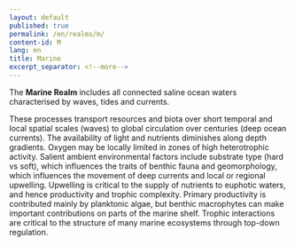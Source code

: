 ```yaml
---
layout: default
published: true
permalink: /en/realms/m/
content-id: M
lang: en
title: Marine
excerpt_separator: <!--more-->
---
```


The **Marine Realm** includes all connected saline ocean waters characterised by waves, tides and currents.

<!--more-->

These processes transport resources and biota over short temporal and local spatial scales (waves) to global circulation over centuries (deep ocean currents). The availability of light and nutrients diminishes along depth gradients. Oxygen may be locally limited in zones of high heterotrophic activity. Salient ambient environmental factors include substrate type (hard vs soft), which influences the traits of benthic fauna and geomorphology, which influences the movement of deep currents and local or regional upwelling. Upwelling is critical to the supply of nutrients to euphotic waters, and hence productivity and trophic complexity. Primary productivity is contributed mainly by planktonic algae, but benthic macrophytes can make important contributions on parts of the marine shelf. Trophic interactions are critical to the structure of many marine ecosystems through top-down regulation.
